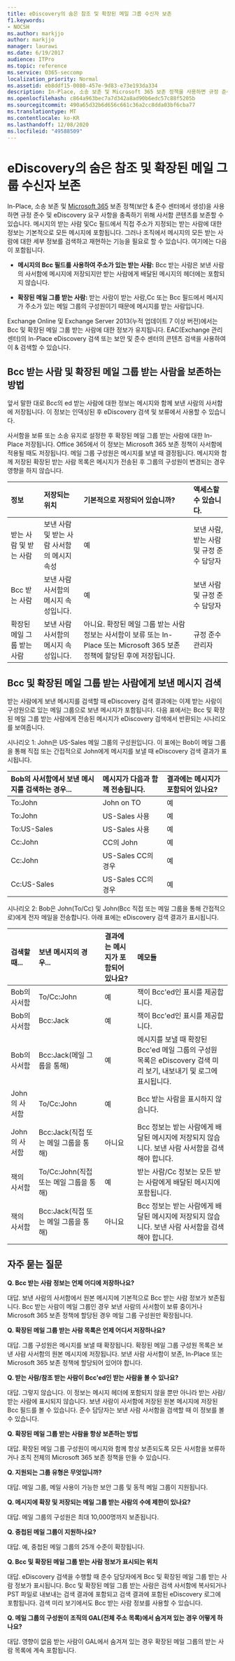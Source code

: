 ```yaml
---
title: eDiscovery의 숨은 참조 및 확장된 메일 그룹 수신자 보존
f1.keywords:
- NOCSH
ms.author: markjjo
author: markjjo
manager: laurawi
ms.date: 6/19/2017
audience: ITPro
ms.topic: reference
ms.service: O365-seccomp
localization_priority: Normal
ms.assetid: eb8ddf15-0080-457e-9d83-e73e193da334
description: In-Place, 소송 보존 및 Microsoft 365 보존 정책을 사용하면 규정 준수 및 eDiscovery 요구 사항을 충족하기 위해 사서함 콘텐츠를 보존할 수 있습니다.
ms.openlocfilehash: c864a963bec7a7d342a8ad90b6edc57c88f5205b
ms.sourcegitcommit: 490a65d32b6d656c661c36a2cc8dda03bf6cba77
ms.translationtype: MT
ms.contentlocale: ko-KR
ms.lasthandoff: 12/08/2020
ms.locfileid: "49588509"
---
```

# <a name="preserve-bcc-and-expanded-distribution-group-recipients-for-ediscovery"></a>eDiscovery의 숨은 참조 및 확장된 메일 그룹 수신자 보존
  
In-Place, 소송 보존 및 [Microsoft 365](https://go.microsoft.com/fwlink/?LinkID=827811) 보존 정책(보안 & 준수 센터에서 생성)을 사용하면 규정 준수 및 eDiscovery 요구 사항을 충족하기 위해 사서함 콘텐츠를 보존할 수 있습니다. 메시지의 받는 사람 및Cc 필드에서 직접 주소가 지정되는 받는 사람에 대한 정보는 기본적으로 모든 메시지에 포함됩니다. 그러나 조직에서 메시지의 모든 받는 사람에 대한 세부 정보를 검색하고 재현하는 기능을 필요로 할 수 있습니다. 여기에는 다음이 포함됩니다.
  
- **메시지의 Bcc 필드를 사용하여 주소가 있는 받는 사람:** Bcc 받는 사람은 보낸 사람의 사서함에 메시지에 저장되지만 받는 사람에게 배달된 메시지의 헤더에는 포함되지 않습니다. 
    
- **확장된 메일 그룹 받는 사람:** 받는 사람이 받는 사람,Cc 또는 Bcc 필드에서 메시지가 주소가 있는 메일 그룹의 구성원이기 때문에 메시지를 받는 사람입니다. 
    
Exchange Online 및 Exchange Server 2013(누적 업데이트 7 이상 버전)에서는 Bcc 및 확장된 메일 그룹 받는 사람에 대한 정보가 유지됩니다. EAC(Exchange 관리 센터)의 In-Place eDiscovery 검색 또는 보안 및 준수 센터의 콘텐츠 검색을 사용하여 이 & 검색할 수 있습니다. 
  
## <a name="how-bcc-recipients-and-expanded-distribution-group-recipients-are-preserved"></a>Bcc 받는 사람 및 확장된 메일 그룹 받는 사람을 보존하는 방법

앞서 말한 대로 Bcc의 ed 받는 사람에 대한 정보는 메시지와 함께 보낸 사람의 사서함에 저장됩니다. 이 정보는 인덱싱된 후 eDiscovery 검색 및 보류에서 사용할 수 있습니다. 
  
사서함을 보류 또는 소송 유지로 설정한 후 확장된 메일 그룹 받는 사람에 대한 In-Place 저장됩니다. Office 365에서 이 정보는 Microsoft 365 보존 정책이 사서함에 적용될 때도 저장됩니다. 메일 그룹 구성원은 메시지를 보낼 때 결정됩니다. 메시지와 함께 저장된 확장된 받는 사람 목록은 메시지가 전송된 후 그룹의 구성원이 변경되는 경우 영향을 하지 않습니다. 
  
| 정보 | 저장되는 위치 | 기본적으로 저장되어 있습니까? | 액세스할 수 있습니다. |
|:-----|:-----|:-----|:-----|
|받는 사람 및 받는 사람  <br/> |보낸 사람 및 받는 사람 사서함의 메시지 속성  <br/> |예  <br/> |보낸 사람, 받는 사람 및 규정 준수 담당자  <br/> |
|Bcc 받는 사람  <br/> |보낸 사람 사서함의 메시지 속성입니다.  <br/> |예  <br/> |보낸 사람 및 규정 준수 담당자  <br/> |
|확장된 메일 그룹 받는 사람  <br/> |보낸 사람 사서함의 메시지 속성입니다.  <br/> |아니요. 확장된 메일 그룹 받는 사람 정보는 사서함이 보류 또는 In-Place 또는 Microsoft 365 보존 정책에 할당된 후에 저장됩니다.  <br/> |규정 준수 관리자  <br/> |
   
## <a name="searching-for-messages-sent-to-bcc-and-expanded-distribution-group-recipients"></a>Bcc 및 확장된 메일 그룹 받는 사람에게 보낸 메시지 검색

받는 사람에게 보낸 메시지를 검색할 때 eDiscovery 검색 결과에는 이제 받는 사람이 구성원으로 있는 메일 그룹으로 보낸 메시지가 포함됩니다. 다음 표에서는 Bcc 및 확장된 메일 그룹 받는 사람에게 전송된 메시지가 eDiscovery 검색에서 반환되는 시나리오를 보여줍니다.
  
시나리오 1: John은 US-Sales 메일 그룹의 구성원입니다. 이 표에는 Bob이 메일 그룹을 통해 직접 또는 간접적으로 John에게 메시지를 보낼 때 eDiscovery 검색 결과가 표시됩니다.
  
| Bob의 사서함에서 보낸 메시지를 검색하는 경우... | 메시지가 다음과 함께 전송됩니다. | 결과에는 메시지가 포함되어 있나요? |
|:-----|:-----|:-----|
|To:John  <br/> |John on TO  <br/> |예  <br/> |
|To:John  <br/> |US-Sales 사용  <br/> |예  <br/> |
|To:US-Sales  <br/> |US-Sales 사용  <br/> |예  <br/> |
|Cc:John  <br/> |CC의 John  <br/> |예  <br/> |
|Cc:John  <br/> |US-Sales CC의 경우  <br/> |예  <br/> |
|Cc:US-Sales  <br/> |US-Sales CC의 경우  <br/> |예  <br/> |
   
시나리오 2: Bob은 John(To/Cc) 및 John(Bcc 직접 또는 메일 그룹을 통해 간접적으로)에게 전자 메일을 전송합니다. 아래 표에는 eDiscovery 검색 결과가 표시됩니다.
  
| 검색할 때... | 보낸 메시지의 경우... | 결과에는 메시지가 포함되어 있나요? | 메모들 |
|:-----|:-----|:-----|:-----|
|Bob의 사서함  <br/> |To/Cc:John  <br/> |예  <br/> |잭이 Bcc'ed인 표시를 제공합니다.  <br/> |
|Bob의 사서함  <br/> |Bcc:Jack  <br/> |예  <br/> |잭이 Bcc'ed인 표시를 제공합니다.  <br/> |
|Bob의 사서함  <br/> |Bcc:Jack(메일 그룹을 통해)  <br/> |예  <br/> |메시지를 보낼 때 확장된 Bcc'ed 메일 그룹의 구성원 목록은 eDiscovery 검색 미리 보기, 내보내기 및 로그에 표시됩니다.  <br/> |
|John의 사서함  <br/> |To/Cc:John  <br/> |예  <br/> |Bcc 받는 사람을 표시하지 않습니다.  <br/> |
|John의 사서함  <br/> |Bcc:Jack(직접 또는 메일 그룹을 통해)  <br/> |아니요  <br/> |Bcc 정보는 받는 사람에게 배달된 메시지에 저장되지 않습니다. 보낸 사람 사서함을 검색해야 합니다.  <br/> |
|잭의 사서함  <br/> |To/Cc:John(직접 또는 메일 그룹을 통해)  <br/> |예  <br/> |받는 사람/Cc 정보는 모든 받는 사람에게 배달된 메시지에 포함됩니다.  <br/> |
|잭의 사서함  <br/> |Bcc:Jack(직접 또는 메일 그룹을 통해)  <br/> |아니요  <br/> |Bcc 정보는 받는 사람에게 배달된 메시지에 저장되지 않습니다. 보낸 사람 사서함을 검색해야 합니다.  <br/> |
   
## <a name="frequently-asked-questions"></a>자주 묻는 질문

 **Q. Bcc 받는 사람 정보는 언제 어디에 저장하나요?**
  
대답. 보낸 사람의 사서함에서 원본 메시지에 기본적으로 Bcc 받는 사람 정보가 보존됩니다. Bcc 받는 사람이 메일 그룹인 경우 보낸 사람의 사서함이 보류 중이거나 Microsoft 365 보존 정책에 할당된 경우 메일 그룹 구성원만 확장됩니다.
  
 **Q. 확장된 메일 그룹 받는 사람 목록은 언제 어디서 저장하나요?**
  
대답. 그룹 구성원은 메시지를 보낼 때 확장됩니다. 확장된 메일 그룹 구성원 목록은 보낸 사람 사서함의 원본 메시지에 저장됩니다. 보낸 사람 사서함이 보존, In-Place 또는 Microsoft 365 보존 정책에 할당되어 있어야 합니다.
  
 **Q. 받는 사람/참조 받는 사람이 Bcc'ed인 받는 사람을 볼 수 있나요?**
  
대답. 그렇지 않습니다. 이 정보는 메시지 헤더에 포함되지 않을 뿐만 아니라 받는 사람/받는 사람에 표시되지 않습니다. 보낸 사람이 사서함에 저장된 원본 메시지에 저장된 Bcc 필드를 볼 수 있습니다. 준수 담당자는 보낸 사람 사서함을 검색할 때 이 정보를 볼 수 있습니다.
  
 **Q. 확장된 메일 그룹 받는 사람을 항상 보존하는 방법**
  
대답. 확장된 메일 그룹 구성원이 메시지와 함께 항상 [](https://technet.microsoft.com/library/4c141604-3210-44cc-b98e-f3e0f15613b8.aspx) 보존되도록 모든 사서함을 보류하거나 조직 전체의 Microsoft 365 보존 정책을 만들 수 있습니다. 
  
 **Q. 지원되는 그룹 유형은 무엇입니까?**
  
대답. 메일 그룹, 메일 사용이 가능한 보안 그룹 및 동적 메일 그룹이 지원됩니다. 
  
 **Q. 메시지에 확장 및 저장되는 메일 그룹 받는 사람의 수에 제한이 있나요?**
  
대답. 메일 그룹의 구성원은 최대 10,000명까지 보존됩니다.
  
 **Q. 중첩된 메일 그룹이 지원하나요?**
  
대답. 예, 중첩된 메일 그룹의 25개 수준이 확장됩니다.
  
 **Q. Bcc 및 확장된 메일 그룹 받는 사람 정보가 표시되는 위치**
  
대답. eDiscovery 검색을 수행할 때 준수 담당자에게 Bcc 및 확장된 메일 그룹 받는 사람 정보가 표시됩니다. Bcc 및 확장된 메일 그룹 받는 사람은 검색 사서함에 복사되거나 PST 파일로 내보내는 검색 결과에 포함되고 검색 결과에 포함된 eDiscovery 로그에 포함됩니다. 검색 미리 보기에서도 Bcc 받는 사람 정보를 사용할 수 있습니다.
  
 **Q. 메일 그룹의 구성원이 조직의 GAL(전체 주소 목록)에서 숨겨져 있는 경우 어떻게 하나요?**
  
대답. 영향이 없음 받는 사람이 GAL에서 숨겨져 있는 경우 확장된 메일 그룹의 받는 사람 목록에 계속 포함됩니다.
